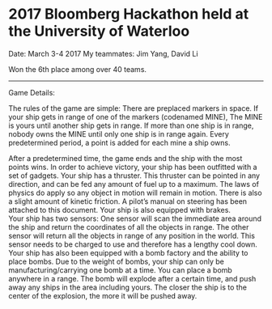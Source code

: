 # 2017 Bloomberg Hackathon held at the University of Waterloo

Date: March 3-4 2017
My teammates: Jim Yang, David Li

Won the 6th place among over 40 teams.

----------------------------------------------------------------------------------
Game Details:

The rules of the game are simple:
There are preplaced markers in space. 
If your ship gets in range of one of the markers (codenamed MINE), The MINE is yours until another ship gets in range. 
If more than one ship is in range, nobody owns the MINE until only one ship is in range again. 
Every predetermined period, a point is added for each mine a ship owns. 

After a predetermined time, the game ends and the ship with the most points wins. 
In order to achieve victory, your ship has been outfitted with a set of gadgets. 
Your ship has a thruster. This thruster can be pointed in any direction, and can be fed any amount of fuel up to a maximum. The laws of physics do apply so any object in motion will remain in motion. There is also a slight amount of kinetic friction. A pilot’s manual on steering has been attached to this document. 
Your ship is also equipped with brakes.  
Your ship has two sensors: 
One sensor will scan the immediate area around the ship and return the coordinates of all the objects in range.
The other sensor will return all the objects in range of any position in the world. This sensor needs to be charged to use and therefore has a lengthy cool down. 
Your ship has also been equipped with a bomb factory and the ability to place bombs. Due to the weight of bombs, your ship can only be manufacturing/carrying one bomb at a time. 
You can place a bomb anywhere in a range. The bomb will explode after a certain time, and push away any ships in the area including yours. The closer the ship is to the center of the explosion, the more it will be pushed away.
